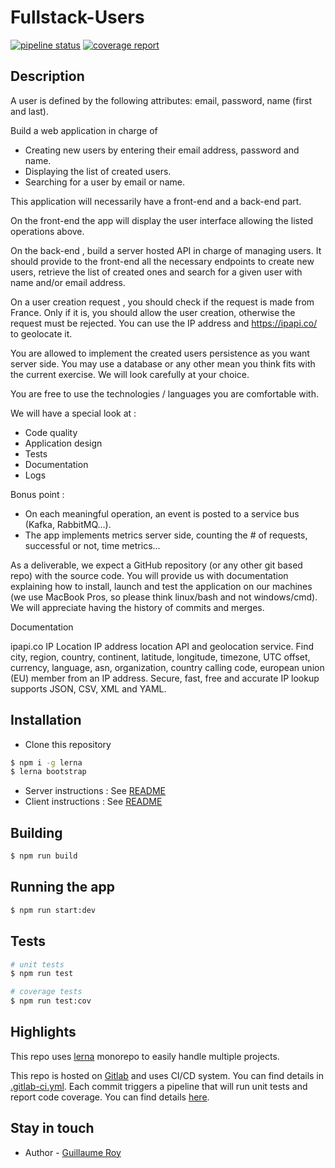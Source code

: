 # Fullstack-Users

[![pipeline status](https://gitlab.com/guillaume.roy/fullstack-users/badges/master/pipeline.svg)](https://gitlab.com/guillaume.roy/fullstack-users/-/commits/master)
[![coverage report](https://gitlab.com/guillaume.roy/fullstack-users/badges/master/coverage.svg)](https://gitlab.com/guillaume.roy/fullstack-users/-/commits/master)

## Description 

A user is defined by the following attributes: email, password, name (first and last).

Build a web application in charge of

- Creating new users by entering their email address, password and name.
- Displaying the list of created users.
- Searching for a user by email or name.

This application will necessarily have a front-end and a back-end part.

On the front-end the app will display the user interface allowing the listed operations above.

On the back-end , build a server hosted API in charge of managing users. It should provide to
the front-end all the necessary endpoints to create new users, retrieve the list of created ones
and search for a given user with name and/or email address.

On a user creation request , you should check if the request is made from France. Only if it is,
you should allow the user creation, otherwise the request must be rejected. You can use the IP
address and https://ipapi.co/ to geolocate it.

You are allowed to implement the created users persistence as you want server side. You
may use a database or any other mean you think fits with the current exercise. We will look
carefully at your choice.

You are free to use the technologies / languages you are comfortable with.

We will have a special look at :

- Code quality
- Application design
- Tests
- Documentation
- Logs

Bonus point :

- On each meaningful operation, an event is posted to a service bus (Kafka, RabbitMQ…).
- The app implements metrics server side, counting the # of requests, successful or not,
time metrics...

As a deliverable, we expect a GitHub repository (or any other git based repo) with the source
code. You will provide us with documentation explaining how to install, launch and test the
application on our machines (we use MacBook Pros, so please think linux/bash and not
windows/cmd). We will appreciate having the history of commits and merges.

Documentation

ipapi.co
IP Location
IP address location API and geolocation service. Find city, region, country, continent, latitude,
longitude, timezone, UTC offset, currency, language, asn, organization, country calling code,
european union (EU) member from an IP address. Secure, fast, free and accurate IP lookup
supports JSON, CSV, XML and YAML.

## Installation

* Clone this repository

```bash
$ npm i -g lerna
$ lerna bootstrap
```
* Server instructions : See [README](packages\server\README.md)
* Client instructions : See [README](packages\client\README.md)

## Building

```bash
$ npm run build
```

## Running the app

```bash
$ npm run start:dev
```

## Tests

```bash
# unit tests
$ npm run test

# coverage tests
$ npm run test:cov
```

## Highlights

This repo uses [lerna](https://github.com/lerna/lerna) monorepo to easily handle multiple projects.

This repo is hosted on [Gitlab](https://gitlab.com/guillaume.roy/fullstack-users) and uses CI/CD system.
You can find details in [.gitlab-ci.yml](.gitlab-ci.yml). Each commit triggers a pipeline that will run unit tests and report code coverage. You can find details [here](https://gitlab.com/guillaume.roy/fullstack-users/-/pipelines).

## Stay in touch

- Author - [Guillaume Roy](https://github.com/guillaume-roy)